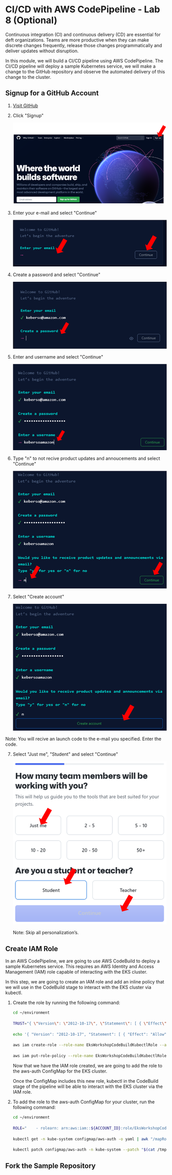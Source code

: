 # CI/CD with AWS CodePipeline - Lab 8 (Optional)

Continuous integration (CI) and continuous delivery (CD) are essential for deft organizations. Teams are more productive when they can make discrete changes frequently, release those changes programmatically and deliver updates without disruption.

In this module, we will build a CI/CD pipeline using AWS CodePipeline. The CI/CD pipeline will deploy a sample Kubernetes service, we will make a change to the GitHub repository and observe the automated delivery of this change to the cluster.

## Signup for a GitHub Account

1. [Visit GitHub](https://github.com/)

2. Click "Signup"

    ![role-1](./images/role-1.png)

3. Enter your e-mail and select "Continue"

    ![role-2](./images/role-2.png)

3. Create a password and select "Continue"

    ![role-3](./images/role-3.png)

4. Enter and username and select "Continue"

    ![role-4](./images/role-4.png)

5. Type "n" to not recive product updates and annoucements and select "Continue"

    ![role-5](./images/role-5.png)

6. Select "Create account"

    ![role-6](./images/role-6.png)

Note: You will recive an launch code to the e-mail you specified. Enter the code.

7. Select "Just me", "Student" and select "Continue"

    ![role-7](./images/role-7.png)

    Note: Skip all personalization’s.

## Create IAM Role

In an AWS CodePipeline, we are going to use AWS CodeBuild to deploy a sample Kubernetes service. This requires an AWS Identity and Access Management (IAM) role capable of interacting with the EKS cluster.

In this step, we are going to create an IAM role and add an inline policy that we will use in the CodeBuild stage to interact with the EKS cluster via kubectl.

1. Create the role by running the following command:

    ```bash
    cd ~/environment

    TRUST="{ \"Version\": \"2012-10-17\", \"Statement\": [ { \"Effect\": \"Allow\", \"Principal\": { \"AWS\": \"arn:aws:iam::${ACCOUNT_ID}:root\" }, \"Action\": \"sts:AssumeRole\" } ] }"

    echo '{ "Version": "2012-10-17", "Statement": [ { "Effect": "Allow", "Action": "eks:Describe*", "Resource": "*" } ] }' > /tmp/iam-role-policy

    aws iam create-role --role-name EksWorkshopCodeBuildKubectlRole --assume-role-policy-document "$TRUST" --output text --query 'Role.Arn'

    aws iam put-role-policy --role-name EksWorkshopCodeBuildKubectlRole --policy-name eks-describe --policy-document file:///tmp/iam-role-policy
    ```

    Now that we have the IAM role created, we are going to add the role to the aws-auth ConfigMap for the EKS cluster.

    Once the ConfigMap includes this new role, kubectl in the CodeBuild stage of the pipeline will be able to interact with the EKS cluster via the IAM role.

2. To add the role to the aws-auth ConfigMap for your cluster, run the following command:

    ```bash
    cd ~/environment

    ROLE="    - rolearn: arn:aws:iam::${ACCOUNT_ID}:role/EksWorkshopCodeBuildKubectlRole\n      username: build\n      groups:\n        - system:masters"

    kubectl get -n kube-system configmap/aws-auth -o yaml | awk "/mapRoles: \|/{print;print \"$ROLE\";next}1" > /tmp/aws-auth-patch.yml

    kubectl patch configmap/aws-auth -n kube-system --patch "$(cat /tmp/aws-auth-patch.yml)"
    ```

## Fork the Sample Repository

